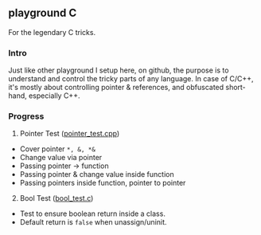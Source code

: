 ## playground C
For the legendary C tricks.

### Intro
Just like other playground I setup here, on github, the purpose is to understand and control the tricky parts of any language. In case of C/C++, it's mostly about controlling pointer & references, and obfuscated short-hand, especially C++.

### Progress 

1. Pointer Test \([pointer_test.cpp](https://github.com/thetrung/playground_c/blob/master/pointer_test.cpp)\)
- Cover pointer `*, &, *&`
- Change value via pointer
- Passing pointer -> function
- Passing pointer & change value inside function
- Passing pointers inside function, pointer to pointer

2. Bool Test \([bool_test.c](https://github.com/thetrung/playground_c/blob/master/bool_test.c)\)
- Test to ensure boolean return inside a class.
- Default return is `false` when unassign/uninit.

